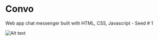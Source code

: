 # Convo
Web app chat messenger built with HTML, CSS, Javascript - Seed # 1 

![Alt text](relative/path/to/Capture.png?raw=true "Title")

